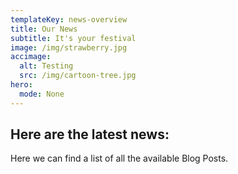 ```yaml
---
templateKey: news-overview
title: Our News
subtitle: It's your festival
image: /img/strawberry.jpg
accimage:
  alt: Testing
  src: /img/cartoon-tree.jpg
hero:
  mode: None
---
```

## Here are the latest news:

Here we can find a list of all the available Blog Posts.
